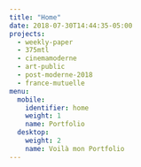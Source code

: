 ```yaml
---
title: "Home"
date: 2018-07-30T14:44:35-05:00
projects:
  - weekly-paper
  - 375mtl
  - cinemamoderne
  - art-public
  - post-moderne-2018
  - france-mutuelle
menu:
  mobile:
    identifier: home
    weight: 1
    name: Portfolio
  desktop:
    weight: 2
    name: Voilà mon Portfolio
---
```


